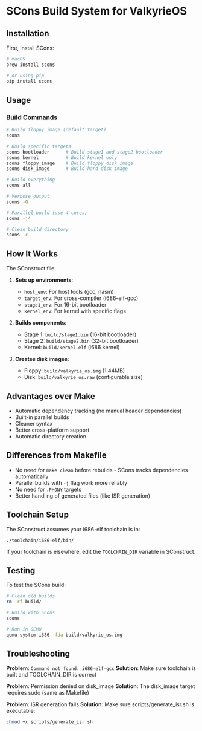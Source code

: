 # SCons Build System for ValkyrieOS

## Installation

First, install SCons:
```bash
# macOS
brew install scons

# or using pip
pip install scons
```

## Usage

### Build Commands

```bash
# Build floppy image (default target)
scons

# Build specific targets
scons bootloader      # Build stage1 and stage2 bootloader
scons kernel          # Build kernel only
scons floppy_image    # Build floppy disk image
scons disk_image      # Build hard disk image

# Build everything
scons all

# Verbose output
scons -Q

# Parallel build (use 4 cores)
scons -j4

# Clean build directory
scons -c
```

## How It Works

The SConstruct file:

1. **Sets up environments**:
   - `host_env`: For host tools (gcc, nasm)
   - `target_env`: For cross-compiler (i686-elf-gcc)
   - `stage1_env`: For 16-bit bootloader
   - `kernel_env`: For kernel with specific flags

2. **Builds components**:
   - Stage 1: `build/stage1.bin` (16-bit bootloader)
   - Stage 2: `build/stage2.bin` (32-bit bootloader)
   - Kernel: `build/kernel.elf` (i686 kernel)

3. **Creates disk images**:
   - Floppy: `build/valkyrie_os.img` (1.44MB)
   - Disk: `build/valkyrie_os.raw` (configurable size)

## Advantages over Make

- Automatic dependency tracking (no manual header dependencies)
- Built-in parallel builds
- Cleaner syntax
- Better cross-platform support
- Automatic directory creation

## Differences from Makefile

- No need for `make clean` before rebuilds - SCons tracks dependencies automatically
- Parallel builds with `-j` flag work more reliably
- No need for `.PHONY` targets
- Better handling of generated files (like ISR generation)

## Toolchain Setup

The SConstruct assumes your i686-elf toolchain is in:
```
./toolchain/i686-elf/bin/
```

If your toolchain is elsewhere, edit the `TOOLCHAIN_DIR` variable in SConstruct.

## Testing

To test the SCons build:

```bash
# Clean old builds
rm -rf build/

# Build with SCons
scons

# Run in QEMU
qemu-system-i386 -fda build/valkyrie_os.img
```

## Troubleshooting

**Problem**: `Command not found: i686-elf-gcc`
**Solution**: Make sure toolchain is built and TOOLCHAIN_DIR is correct

**Problem**: Permission denied on disk_image
**Solution**: The disk_image target requires sudo (same as Makefile)

**Problem**: ISR generation fails
**Solution**: Make sure scripts/generate_isr.sh is executable:
```bash
chmod +x scripts/generate_isr.sh
```
